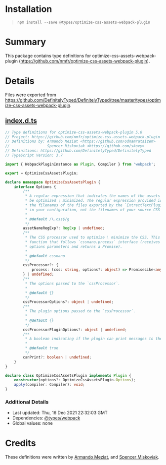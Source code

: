 # Installation
> `npm install --save @types/optimize-css-assets-webpack-plugin`

# Summary
This package contains type definitions for optimize-css-assets-webpack-plugin (https://github.com/nmfr/optimize-css-assets-webpack-plugin).

# Details
Files were exported from https://github.com/DefinitelyTyped/DefinitelyTyped/tree/master/types/optimize-css-assets-webpack-plugin.
## [index.d.ts](https://github.com/DefinitelyTyped/DefinitelyTyped/tree/master/types/optimize-css-assets-webpack-plugin/index.d.ts)
````ts
// Type definitions for optimize-css-assets-webpack-plugin 5.0
// Project: https://github.com/nmfr/optimize-css-assets-webpack-plugin
// Definitions by: Armando Meziat <https://github.com/odnamrataizem>
//                 Spencer Miskoviak <https://github.com/skovy>
// Definitions: https://github.com/DefinitelyTyped/DefinitelyTyped
// TypeScript Version: 3.7

import { WebpackPluginInstance as Plugin, Compiler } from 'webpack';

export = OptimizeCssAssetsPlugin;

declare namespace OptimizeCssAssetsPlugin {
    interface Options {
        /**
         * A regular expression that indicates the names of the assets that should
         * be optimized \ minimized. The regular expression provided is run against
         * the filenames of the files exported by the `ExtractTextPlugin` instances
         * in your configuration, not the filenames of your source CSS files
         *
         * @default /\.css$/g
         */
        assetNameRegExp?: RegExp | undefined;
        /**
         * The CSS processor used to optimize \ minimize the CSS. This should be a
         * function that follows `cssnano.process` interface (receives a CSS and
         * options parameters and returns a Promise).
         *
         * @default cssnano
         */
        cssProcessor?: {
            process: (css: string, options?: object) => PromiseLike<any>;
        } | undefined;
        /**
         * The options passed to the `cssProcessor`.
         *
         * @default {}
         */
        cssProcessorOptions?: object | undefined;
        /**
         * The plugin options passed to the `cssProcessor`.
         *
         * @default {}
         */
        cssProcessorPluginOptions?: object | undefined;
        /**
         * A boolean indicating if the plugin can print messages to the console.
         *
         * @default true
         */
        canPrint?: boolean | undefined;
    }
}

declare class OptimizeCssAssetsPlugin implements Plugin {
    constructor(options?: OptimizeCssAssetsPlugin.Options);
    apply(compiler: Compiler): void;
}

````

### Additional Details
 * Last updated: Thu, 16 Dec 2021 22:32:03 GMT
 * Dependencies: [@types/webpack](https://npmjs.com/package/@types/webpack)
 * Global values: none

# Credits
These definitions were written by [Armando Meziat](https://github.com/odnamrataizem), and [Spencer Miskoviak](https://github.com/skovy).
